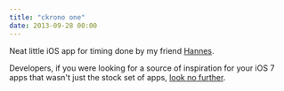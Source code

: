 ```yaml
---
title: "ckrono one"
date: 2013-09-28 00:00
---
```


Neat little iOS app for timing done by my friend [Hannes](https://twitter.com/hsch_).

Developers, if you were looking for a source of inspiration for your iOS 7 apps that wasn't just the stock set of apps, [look no further](http://www.ckrono.com/en/ckrono_one).

<!-- more -->
